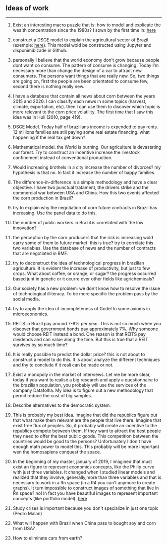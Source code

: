 ## Ideas of work
---
1. Exist an interesting macro puzzle that is: how to model and explicate the wealth concentration since the 1980s? I sown by the first time in: [here](https://github.com/gboehl/macro_puzzles)

2. construct a DSGE model to explain the agricultural sector of Brazil (exemple: [here](https://ier.ut.ac.ir/article_74482_a2df61a0f8c36432f39f6a40fe42aa7e.pdf)). This model wold be constructed using Jupyter and disponimibizade in Github.

3. personally I believe that the world economy don't grow because people dont want co consume. The pattern of consume is changing. Today I’m necessary more than change the design of a car to attract new consumers. The persons want things that are really new. So, two things are going on, first the people are been orientated to consume few, second there is nothing really new.

4. I have a database that contain all news about corn between the years 2015 and 2020. I can classify each news in some topics (harvest, climate, exportation, etc). then I can use them to discover which topic is more relevant to the corn price volatility. The first time that I saw this idea was in Hull (2010, page 419).

5. DSGE Model. Today half of brazilians income is expended to pay rents. 12 millions families are still paying some real estate financing. what happening if the real tax get down?

6. Mathematical model. the World is burning. Our agriculture is devastating our forest. Try to construct an incentive increase the livestock confinement instead of conventional production.

7. Would increasing brothels in a city increase the number of divorces? my hypothesis is that no. In fact it increase the number of happy families.

8. The difference-in-difference is a simple methodology and have a clear objective. I have two punctual tratament, the drivers strike and the commercial war between USA and China. How this two events affected the corn production in Brazil?

9. try to explain why the negotiation of corn future contracts in Brazil has increasing. Use the panel data to do this.

10. the number of public workers in Brazil is correlated with the low innovation?

11. the perception by the corn producers that the risk is increasing wold carry some of them to future market. this is true? try to correlate this two variables. Use the database of news and the number of contracts that are negotiated in BMF.

12. try to deconstruct the idea of technological progress in brazilian agriculture. It is evident the increase of productivity, but just to few crops. What about coffee, or orange, or sugar? the progress occurred based junt in genetic or it ocurre over other fields like agrichemicals?

13. Our society has a new problem: we don't know how to resolve the issue of technological illiteracy. To be more specific the problem pass by the social media.

14. try to apply the idea of ​​incompleteness of Godel to some axioms in microeconomics.

15. REITS in Brazil pay around 7-8% per year. This is not so much when you discover that government bonds pay approximately 7%. Why someone would choose REIT instead a bond. One reason is that REITS pay dividends and can value along the time. But this is true that a REIT survives by so much time?

16. It is really possible to predict the dollar price? this is not about to construct a model to do this. It is about analyze the different techniques and thy to conclude if it reali can be made or not.

17. Exist a monopoly in the market of interviews. Let me be more clear, today if you want to realise a big research and apply a questionnaire to the brazilian population, you probably will use the services of the company Datafolha. My idea is to figure out a new methodology that permit reduce the cost of big samples.

18. Describe alternatives to the democratic system.

19. This is probably my best idea. Imagine that did the republics figure out that what make them relevant are the people that live there. Imagine that exist free flux of peoples. So, it probably will create an incentive to the  republics compete between them. If they want to attract the best people they need to offer the best public goods. This competition between the countries would be good to the persons? Unfortunately I don't have enough math power to model this. This probably will be more important wen the homosapiens conquest the space.

20. In the beginning of my master, january of 2019, I imagined that must exist an figure to represent economics concepts, like the Philip curve with just three variables. It changed when I studied linear models and realized that they involve, generally,more than three variables and that is necessary to work in a Rn space (in a R4 you can't anymore to create graphs). It turn impossible to construct images of something that live in Rn space? no! In fact you have beautiful images to represent important concepts (like portfolio model). [here](https://pangea.stanford.edu/news/video-beauty-algebra)

21. Study crises is important because you don't specialize in just one topic (Pedro Malan)

22. What will happen with Brazil when China pass to bought soy and corn from USA?

23. How to eliminate cars from earth?
